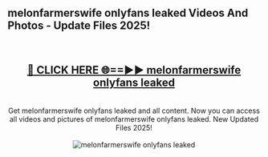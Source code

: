 <h2>melonfarmerswife onlyfans leaked Videos And Photos - Update Files 2025!</h2>
<br>
<div align="center">
<h2><a href="https://top-ai-tools.click/QrbHav" rel="nofollow">🔴 CLICK HERE 🌐==►► melonfarmerswife onlyfans leaked</a></h2>
<br>
Get melonfarmerswife onlyfans leaked and all content. Now you can access all videos and pictures of melonfarmerswife onlyfans leaked. New Updated Files 2025!
<br>
<br>
<a href="https://top-ai-tools.click/QrbHav" rel="nofollow" data-target="animated-image.originalLink"><img src="https://i.ibb.co.com/WyWwxjT/player-gif2.gif" alt="melonfarmerswife onlyfans leaked" style="max-width: 100%; display: inline-block;" data-target="animated-image.originalImage"></a>
</div>
<br>